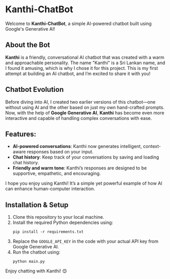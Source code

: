 

<h1>Kanthi-ChatBot</h1>
<p>Welcome to <strong>Kanthi-ChatBot</strong>, a simple AI-powered chatbot built using Google's Generative AI!</p>

<h2>About the Bot</h2>
<p><strong>Kanthi</strong> is a friendly, conversational AI chatbot that was created with a warm and approachable personality. The name "Kanthi" is a Sri Lankan name, and I found it amusing, which is why I chose it for this project. This is my first attempt at building an AI chatbot, and I’m excited to share it with you!</p>

<h2>Chatbot Evolution</h2>
<p>Before diving into AI, I created two earlier versions of this chatbot—one without using AI and the other based on just my own hand-crafted prompts. Now, with the help of <strong>Google Generative AI</strong>, <strong>Kanthi</strong> has become even more interactive and capable of handling complex conversations with ease.</p>

<h2>Features:</h2>
<ul>
    <li><strong>AI-powered conversations</strong>: Kanthi now generates intelligent, context-aware responses based on your input.</li>
    <li><strong>Chat history</strong>: Keep track of your conversations by saving and loading chat history.</li>
    <li><strong>Friendly and warm tone</strong>: Kanthi’s responses are designed to be supportive, empathetic, and encouraging.</li>
</ul>

<p>I hope you enjoy using Kanthi! It’s a simple yet powerful example of how AI can enhance human-computer interaction.</p>

<h2>Installation & Setup</h2>
<ol>
    <li>Clone this repository to your local machine.</li>
    <li>Install the required Python dependencies using:</li>
    <pre><code>pip install -r requirements.txt</code></pre>
    <li>Replace the <code>GOOGLE_API_KEY</code> in the code with your actual API key from Google Generative AI.</li>
    <li>Run the chatbot using:</li>
    <pre><code>python main.py</code></pre>
</ol>

   <p>Enjoy chatting with Kanthi! 😊</p>

